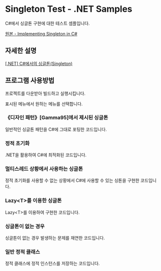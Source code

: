 # Singleton Test - .NET Samples

C#에서 싱글톤 구현에 대한 테스트 셈플입니다.

[원본 - Implementing Singleton in C#](https://learn.microsoft.com/ko-kr/previous-versions/msp-n-p/ff650316(v=pandp.10)?redirectedfrom=MSDN)



## 자세한 설명
[[.NET] C#에서의 싱글톤(Singleton)](https://blog.danggun.net/11423)


## 프로그램 사용방법

프로젝트를 다운받아 빌드하고 실행시킵니다.

표시된 메뉴에서 원하는 메뉴를 선택합니다.


### 《디자인 패턴》[Gamma95]에서 제시된 싱글톤

일반적인 싱글톤 패턴을 C#에 그대로 포팅한 코드입니다.


### 정적 초기화

.NET을 활용하여 C#에 최적화된 코드입니다.


### 멀티스레드 상황에서 사용하는 싱글톤

정적 초기화를 사용할 수 없는 상황에서 C#에 사용할 수 있는 싱톤을 구현한 코드입니다.


### Lazy\<T>를 이용한 싱글톤
Lazy\<T>를 이용하여 구현한 코드입니다.


### 싱글톤이 없는 경우

싱글톤이 없는 경우 발생하는 문제를 재연한 코드입니다.


### 일반 정적 클래스

정적 클래스에 정적 인스턴스를 저장하는 코드입니다.



